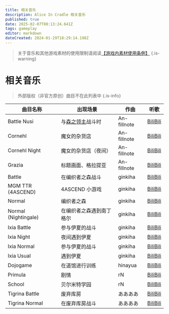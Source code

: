 ```yaml
---
title: 相关音乐
description: Alice In Cradle 相关音乐
published: true
date: 2025-02-07T08:13:24.641Z
tags: gameplay
editor: markdown
dateCreated: 2024-01-29T18:29:14.198Z
---
```


<!-- Excel Loader -->
<script type="module" src="/assets/zh_cn/excel/相关音乐/loader/相关音乐-1.js"></script>
<!-- 若因为Github处更新导致JS设置丢失，请复制上方加载器信息到页面设置中重新添加 -->

> 关于音乐和其他游戏素材的使用限制请阅读[【游戏内素材使用条例】](https://docs.nanamehacha.dev/zh/alice_in_cradle/license/the_use_of_game_assets)
{.is-warning}

# 相关音乐

>外部版权（非官方原创）曲目不在此列表中
{.is-info}

| 曲目名称 | 出现场景 | 作曲 | 听歌 |
| --- | --- | --- | --- |
| Battle Nusi | 与[森之领主](/zh/enemy/lord-of-the-forest)战斗时 | An-fillnote | [BiliBili](https://www.bilibili.com/video/BV1Wof5YMEnZ/) |
| Cornehl | 魔女的杂货店 | An-fillnote | [BiliBili](https://www.bilibili.com/video/BV1ejfLYWEiw/) |
| Cornehl Night | 魔女的杂货店（夜间） | An-fillnote | [BiliBili](https://www.bilibili.com/video/BV19jfLYWELV/) |
| Grazia | 标题画面、格拉提亚 | An-fillnote | [BiliBili](https://www.bilibili.com/video/BV13YFTeeEfN/) |
| Battle | 在编织者之森战斗 | ginkiha | [BiliBili](https://www.bilibili.com/video/BV1kZf5YiEUK/) |
| MGM TTR (4ASCEND) | 4ASCEND 小游戏 | ginkiha | [BiliBili](https://www.bilibili.com/video/BV1GYFTeeEfW/) |
| Normal | 编织者之森 | ginkiha | [BiliBili](https://www.bilibili.com/video/BV1reF7eCE5C/) |
| Normal (Nightingale) | 在编织者之森遇到南丁格尔 | ginkiha | [BiliBili](https://www.bilibili.com/video/BV1vkFBeZEvm/) |
| Ixia Battle | 参与伊夏的战斗 | ginkiha | [BiliBili](https://www.bilibili.com/video/BV1ixPReEEhU) |
| Ixia Night | 夜间遇到伊夏 | ginkiha | [BiliBili](https://www.bilibili.com/video/BV1vxPReEERx) |
| Ixia Normal | 参与伊夏的战斗 | ginkiha | [BiliBili](https://www.bilibili.com/video/BV1CzFYexEFX) |
| Ixia Usual | 遇到伊夏 | ginkiha | [BiliBili](https://www.bilibili.com/video/BV1ixPReEEhR) |
| Dojogame | 在道馆进行训练 | hinayua | [BiliBili](https://www.bilibili.com/video/BV16eF7eCEdn/) |
| Primula | 剧情 | rN | [BiliBili](https://www.bilibili.com/video/BV1f8FoeUEqG/) |
| School | 贝尔米特学园 | rN | [BiliBili](https://www.bilibili.com/video/BV1f8FoeUEc3/) |
| Tigrina Battle | 废弃库房 | ああああ | [BiliBili](https://www.bilibili.com/video/BV1AgFDeuEAx/) |
| Tigrina Normal | 在废弃库房战斗 | ああああ | [BiliBili](https://www.bilibili.com/video/BV1FjFDeNEVv/) |

<!-- 旧版列表 -->
<!--<div class="table-container" id="相关音乐-1"></div>-->

